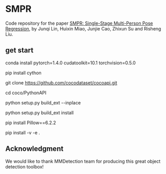 # SMPR

Code repository for the paper [SMPR: Single-Stage Multi-Person Pose Regression](https://arxiv.org/abs/2006.15576), by Junqi Lin, Huixin Miao, Junjie Cao, Zhixun Su and Risheng Liu.

## get start

conda install pytorch=1.4.0 cudatoolkit=10.1 torchvision=0.5.0

pip install cython

git clone https://github.com/cocodataset/cocoapi.git

cd coco/PythonAPI

python setup.py build_ext --inplace

python setup.py build_ext install

pip install Pillow==6.2.2

pip install -v -e .

## Acknowledgment

We would like to thank MMDetection team for producing this great object detection toolbox!
